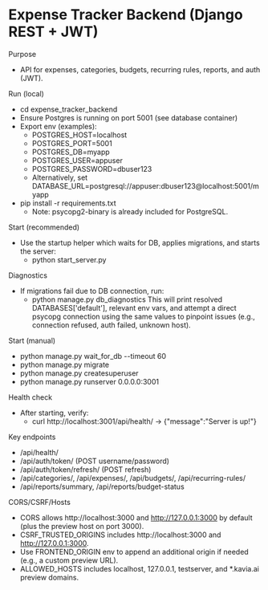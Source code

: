 # Expense Tracker Backend (Django REST + JWT)

Purpose
- API for expenses, categories, budgets, recurring rules, reports, and auth (JWT).

Run (local)
- cd expense_tracker_backend
- Ensure Postgres is running on port 5001 (see database container)
- Export env (examples):
  - POSTGRES_HOST=localhost
  - POSTGRES_PORT=5001
  - POSTGRES_DB=myapp
  - POSTGRES_USER=appuser
  - POSTGRES_PASSWORD=dbuser123
  - Alternatively, set DATABASE_URL=postgresql://appuser:dbuser123@localhost:5001/myapp
- pip install -r requirements.txt
  - Note: psycopg2-binary is already included for PostgreSQL.

Start (recommended)
- Use the startup helper which waits for DB, applies migrations, and starts the server:
  - python start_server.py

Diagnostics
- If migrations fail due to DB connection, run:
  - python manage.py db_diagnostics
  This will print resolved DATABASES['default'], relevant env vars, and attempt a direct psycopg connection using the same values to pinpoint issues (e.g., connection refused, auth failed, unknown host).

Start (manual)
- python manage.py wait_for_db --timeout 60
- python manage.py migrate
- python manage.py createsuperuser
- python manage.py runserver 0.0.0.0:3001

Health check
- After starting, verify:
  - curl http://localhost:3001/api/health/  -> {"message":"Server is up!"}

Key endpoints
- /api/health/
- /api/auth/token/ (POST username/password)
- /api/auth/token/refresh/ (POST refresh)
- /api/categories/, /api/expenses/, /api/budgets/, /api/recurring-rules/
- /api/reports/summary, /api/reports/budget-status

CORS/CSRF/Hosts
- CORS allows http://localhost:3000 and http://127.0.0.1:3000 by default (plus the preview host on port 3000).
- CSRF_TRUSTED_ORIGINS includes http://localhost:3000 and http://127.0.0.1:3000.
- Use FRONTEND_ORIGIN env to append an additional origin if needed (e.g., a custom preview URL).
- ALLOWED_HOSTS includes localhost, 127.0.0.1, testserver, and *.kavia.ai preview domains.
